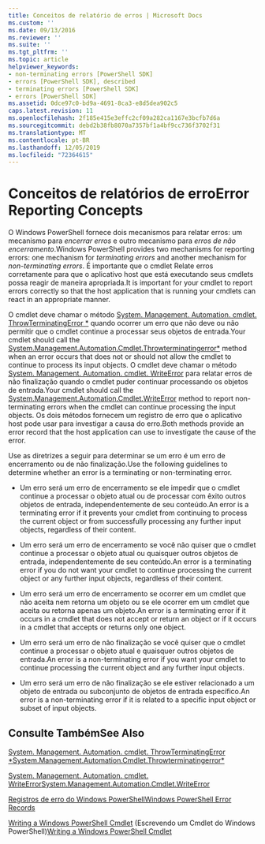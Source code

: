 ```yaml
---
title: Conceitos de relatório de erros | Microsoft Docs
ms.custom: ''
ms.date: 09/13/2016
ms.reviewer: ''
ms.suite: ''
ms.tgt_pltfrm: ''
ms.topic: article
helpviewer_keywords:
- non-terminating errors [PowerShell SDK]
- errors [PowerShell SDK], described
- terminating errors [PowerShell SDK]
- errors [PowerShell SDK]
ms.assetid: 0dce97c0-bd9a-4691-8ca3-e8d5dea902c5
caps.latest.revision: 11
ms.openlocfilehash: 2f185e415e3effc2cf09a282ca1167e3bcfb7d6a
ms.sourcegitcommit: debd2b38fb8070a7357bf1a4bf9cc736f3702f31
ms.translationtype: MT
ms.contentlocale: pt-BR
ms.lasthandoff: 12/05/2019
ms.locfileid: "72364615"
---
```

# <a name="error-reporting-concepts"></a><span data-ttu-id="1a92d-102">Conceitos de relatórios de erro</span><span class="sxs-lookup"><span data-stu-id="1a92d-102">Error Reporting Concepts</span></span>

<span data-ttu-id="1a92d-103">O Windows PowerShell fornece dois mecanismos para relatar erros: um mecanismo para *encerrar erros* e outro mecanismo para *erros de não encerramento*.</span><span class="sxs-lookup"><span data-stu-id="1a92d-103">Windows PowerShell provides two mechanisms for reporting errors: one mechanism for *terminating errors* and another mechanism for *non-terminating errors*.</span></span> <span data-ttu-id="1a92d-104">É importante que o cmdlet Relate erros corretamente para que o aplicativo host que está executando seus cmdlets possa reagir de maneira apropriada.</span><span class="sxs-lookup"><span data-stu-id="1a92d-104">It is important for your cmdlet to report errors correctly so that the host application that is running your cmdlets can react in an appropriate manner.</span></span>

<span data-ttu-id="1a92d-105">O cmdlet deve chamar o método [System. Management. Automation. cmdlet. ThrowTerminatingError \*](/dotnet/api/System.Management.Automation.Cmdlet.ThrowTerminatingError) quando ocorrer um erro que não deve ou não permitir que o cmdlet continue a processar seus objetos de entrada.</span><span class="sxs-lookup"><span data-stu-id="1a92d-105">Your cmdlet should call the [System.Management.Automation.Cmdlet.Throwterminatingerror\*](/dotnet/api/System.Management.Automation.Cmdlet.ThrowTerminatingError) method when an error occurs that does not or should not allow the cmdlet to continue to process its input objects.</span></span> <span data-ttu-id="1a92d-106">O cmdlet deve chamar o método [System. Management. Automation. cmdlet. WriteError](/dotnet/api/System.Management.Automation.Cmdlet.WriteError) para relatar erros de não finalização quando o cmdlet puder continuar processando os objetos de entrada.</span><span class="sxs-lookup"><span data-stu-id="1a92d-106">Your cmdlet should call the [System.Management.Automation.Cmdlet.WriteError](/dotnet/api/System.Management.Automation.Cmdlet.WriteError) method to report non-terminating errors when the cmdlet can continue processing the input objects.</span></span> <span data-ttu-id="1a92d-107">Os dois métodos fornecem um registro de erro que o aplicativo host pode usar para investigar a causa do erro.</span><span class="sxs-lookup"><span data-stu-id="1a92d-107">Both methods provide an error record that the host application can use to investigate the cause of the error.</span></span>

<span data-ttu-id="1a92d-108">Use as diretrizes a seguir para determinar se um erro é um erro de encerramento ou de não finalização.</span><span class="sxs-lookup"><span data-stu-id="1a92d-108">Use the following guidelines to determine whether an error is a terminating or non-terminating error.</span></span>

- <span data-ttu-id="1a92d-109">Um erro será um erro de encerramento se ele impedir que o cmdlet continue a processar o objeto atual ou de processar com êxito outros objetos de entrada, independentemente de seu conteúdo.</span><span class="sxs-lookup"><span data-stu-id="1a92d-109">An error is a terminating error if it prevents your cmdlet from continuing to process the current object or from successfully processing any further input objects, regardless of their content.</span></span>

- <span data-ttu-id="1a92d-110">Um erro será um erro de encerramento se você não quiser que o cmdlet continue a processar o objeto atual ou quaisquer outros objetos de entrada, independentemente de seu conteúdo.</span><span class="sxs-lookup"><span data-stu-id="1a92d-110">An error is a terminating error if you do not want your cmdlet to continue processing the current object or any further input objects, regardless of their content.</span></span>

- <span data-ttu-id="1a92d-111">Um erro será um erro de encerramento se ocorrer em um cmdlet que não aceita nem retorna um objeto ou se ele ocorrer em um cmdlet que aceita ou retorna apenas um objeto.</span><span class="sxs-lookup"><span data-stu-id="1a92d-111">An error is a terminating error if it occurs in a cmdlet that does not accept or return an object or if it occurs in a cmdlet that accepts or returns only one object.</span></span>

- <span data-ttu-id="1a92d-112">Um erro será um erro de não finalização se você quiser que o cmdlet continue a processar o objeto atual e quaisquer outros objetos de entrada.</span><span class="sxs-lookup"><span data-stu-id="1a92d-112">An error is a non-terminating error if you want your cmdlet to continue processing the current object and any further input objects.</span></span>

- <span data-ttu-id="1a92d-113">Um erro será um erro de não finalização se ele estiver relacionado a um objeto de entrada ou subconjunto de objetos de entrada específico.</span><span class="sxs-lookup"><span data-stu-id="1a92d-113">An error is a non-terminating error if it is related to a specific input object or subset of input objects.</span></span>

## <a name="see-also"></a><span data-ttu-id="1a92d-114">Consulte Também</span><span class="sxs-lookup"><span data-stu-id="1a92d-114">See Also</span></span>

[<span data-ttu-id="1a92d-115">System. Management. Automation. cmdlet. ThrowTerminatingError \*</span><span class="sxs-lookup"><span data-stu-id="1a92d-115">System.Management.Automation.Cmdlet.Throwterminatingerror\*</span></span>](/dotnet/api/System.Management.Automation.Cmdlet.ThrowTerminatingError)

[<span data-ttu-id="1a92d-116">System. Management. Automation. cmdlet. WriteError</span><span class="sxs-lookup"><span data-stu-id="1a92d-116">System.Management.Automation.Cmdlet.WriteError</span></span>](/dotnet/api/System.Management.Automation.Cmdlet.WriteError)

[<span data-ttu-id="1a92d-117">Registros de erro do Windows PowerShell</span><span class="sxs-lookup"><span data-stu-id="1a92d-117">Windows PowerShell Error Records</span></span>](./windows-powershell-error-records.md)

<span data-ttu-id="1a92d-118">[Writing a Windows PowerShell Cmdlet](./writing-a-windows-powershell-cmdlet.md) (Escrevendo um Cmdlet do Windows PowerShell)</span><span class="sxs-lookup"><span data-stu-id="1a92d-118">[Writing a Windows PowerShell Cmdlet](./writing-a-windows-powershell-cmdlet.md)</span></span>
